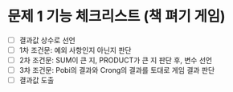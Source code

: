 # 문제 1 기능 체크리스트 (책 펴기 게임)
- [ ] 결과값 상수로 선언
- [ ] 1차 조건문: 예외 사항인지 아닌지 판단
- [ ] 2차 조건문: SUM이 큰 지, PRODUCT가 큰 지 판단 후, 변수 선언
- [ ] 3차 조건문: Pobi의 결과와 Crong의 결과를 토대로 게임 결과 판단
- [ ] 결과값 도출